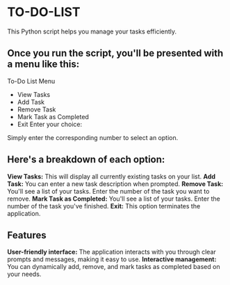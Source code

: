# TO-DO-LIST
This Python script helps you manage your tasks efficiently.

## Once you run the script, you'll be presented with a menu like this:

To-Do List Menu
* View Tasks
* Add Task
* Remove Task
* Mark Task as Completed
* Exit
Enter your choice:

Simply enter the corresponding number to select an option.

## Here's a breakdown of each option:

**View Tasks:**
   This will display all currently existing tasks on your list.
**Add Task:**
   You can enter a new task description when prompted.
**Remove Task:**
   You'll see a list of your tasks. Enter the number of the task you want to remove.
**Mark Task as Completed:**
   You'll see a list of your tasks. Enter the number of the task you've finished.
**Exit:**
   This option terminates the application.

## Features
**User-friendly interface:**
    The application interacts with you through clear prompts and messages, making it easy to use.
**Interactive management:**
     You can dynamically add, remove, and mark tasks as completed based on your needs.   
